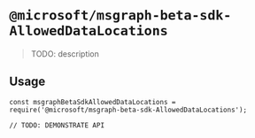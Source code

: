 # `@microsoft/msgraph-beta-sdk-AllowedDataLocations`

> TODO: description

## Usage

```
const msgraphBetaSdkAllowedDataLocations = require('@microsoft/msgraph-beta-sdk-AllowedDataLocations');

// TODO: DEMONSTRATE API
```
